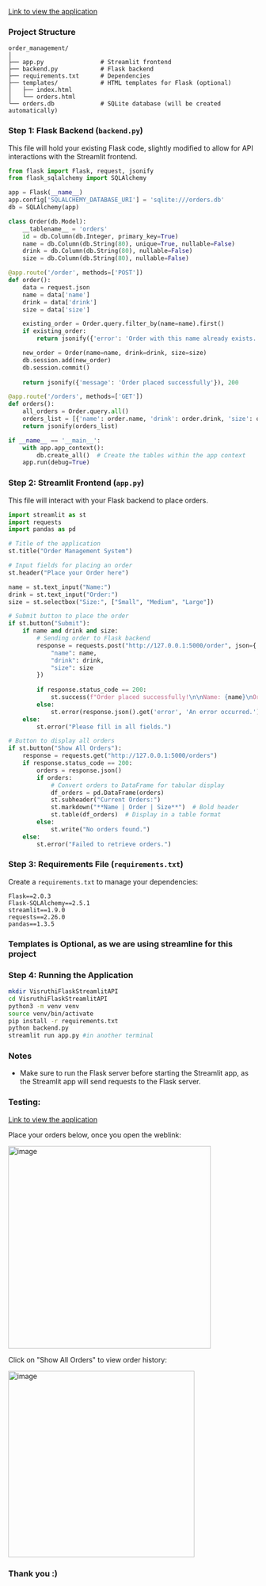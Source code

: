 [Link to view the application](http://3.112.123.128:8501/)

### Project Structure

```
order_management/
│
├── app.py                # Streamlit frontend
├── backend.py            # Flask backend
├── requirements.txt      # Dependencies
├── templates/            # HTML templates for Flask (optional)
│   ├── index.html
│   └── orders.html
└── orders.db             # SQLite database (will be created automatically)
```

### Step 1: Flask Backend (`backend.py`)

This file will hold your existing Flask code, slightly modified to allow for API interactions with the Streamlit frontend.

```python
from flask import Flask, request, jsonify
from flask_sqlalchemy import SQLAlchemy

app = Flask(__name__)
app.config['SQLALCHEMY_DATABASE_URI'] = 'sqlite:///orders.db'
db = SQLAlchemy(app)

class Order(db.Model):
    __tablename__ = 'orders'
    id = db.Column(db.Integer, primary_key=True)
    name = db.Column(db.String(80), unique=True, nullable=False)
    drink = db.Column(db.String(80), nullable=False)
    size = db.Column(db.String(80), nullable=False)

@app.route('/order', methods=['POST'])
def order():
    data = request.json
    name = data['name']
    drink = data['drink']
    size = data['size']

    existing_order = Order.query.filter_by(name=name).first()
    if existing_order:
        return jsonify({'error': 'Order with this name already exists.'}), 400

    new_order = Order(name=name, drink=drink, size=size)
    db.session.add(new_order)
    db.session.commit()
    
    return jsonify({'message': 'Order placed successfully'}), 200

@app.route('/orders', methods=['GET'])
def orders():
    all_orders = Order.query.all()
    orders_list = [{'name': order.name, 'drink': order.drink, 'size': order.size} for order in all_orders]
    return jsonify(orders_list)

if __name__ == '__main__':
    with app.app_context():
        db.create_all()  # Create the tables within the app context
    app.run(debug=True)

```

### Step 2: Streamlit Frontend (`app.py`)

This file will interact with your Flask backend to place orders.

```python
import streamlit as st
import requests
import pandas as pd

# Title of the application
st.title("Order Management System")

# Input fields for placing an order
st.header("Place your Order here")

name = st.text_input("Name:")
drink = st.text_input("Order:")
size = st.selectbox("Size:", ["Small", "Medium", "Large"])

# Submit button to place the order
if st.button("Submit"):
    if name and drink and size:
        # Sending order to Flask backend
        response = requests.post("http://127.0.0.1:5000/order", json={
            "name": name,
            "drink": drink,
            "size": size
        })
        
        if response.status_code == 200:
            st.success(f"Order placed successfully!\n\nName: {name}\nOrder: {drink}\nSize: {size}")
        else:
            st.error(response.json().get('error', 'An error occurred.'))
    else:
        st.error("Please fill in all fields.")

# Button to display all orders
if st.button("Show All Orders"):
    response = requests.get("http://127.0.0.1:5000/orders")
    if response.status_code == 200:
        orders = response.json()
        if orders:
            # Convert orders to DataFrame for tabular display
            df_orders = pd.DataFrame(orders)
            st.subheader("Current Orders:")
            st.markdown("**Name | Order | Size**")  # Bold header
            st.table(df_orders)  # Display in a table format
        else:
            st.write("No orders found.")
    else:
        st.error("Failed to retrieve orders.")

```


### Step 3: Requirements File (`requirements.txt`)

Create a `requirements.txt` to manage your dependencies:

```
Flask==2.0.3
Flask-SQLAlchemy==2.5.1
streamlit==1.9.0
requests==2.26.0
pandas==1.3.5
```

### Templates is Optional, as we are using streamline for this project

### Step 4: Running the Application
```bash
mkdir VisruthiFlaskStreamlitAPI
cd VisruthiFlaskStreamlitAPI
python3 -m venv venv
source venv/bin/activate
pip install -r requirements.txt
python backend.py
streamlit run app.py #in another terminal

   ```

### Notes

- Make sure to run the Flask server before starting the Streamlit app, as the Streamlit app will send requests to the Flask server.

### Testing:
[Link to view the application](http://3.112.123.128:8501/)

Place your orders below, once you open the weblink:

<img width="409" alt="image" src="https://github.com/user-attachments/assets/f6bd60fd-d537-4df9-aa41-f383feacf2c5">

Click on "Show All Orders" to view order history:

<img width="376" alt="image" src="https://github.com/user-attachments/assets/8b308c11-1fc4-4082-bff3-8d298db43781">


### Thank you :)




